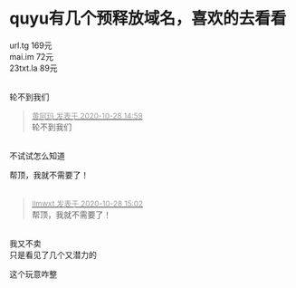 # quyu有几个预释放域名，喜欢的去看看


url.tg 169元<br />
mai.im 72元<br />
23txt.la 89元<br />
<br />


轮不到我们

<div class="quote"><blockquote><font size="2"><a href="https://www.hostloc.com/forum.php?mod=redirect&amp;goto=findpost&amp;pid=9364140&amp;ptid=759417" target="_blank"><font color="#999999">黄阿玛 发表于 2020-10-28 14:59</font></a></font><br />
轮不到我们</blockquote></div><br />
不试试怎么知道

帮顶，我就不需要了！<br />
<br />
<img src="static/image/smiley/default/lol.gif" smilieid="12" border="0" alt="" /><img src="static/image/smiley/default/lol.gif" smilieid="12" border="0" alt="" /><img src="static/image/smiley/default/lol.gif" smilieid="12" border="0" alt="" />

<div class="quote"><blockquote><font size="2"><a href="https://www.hostloc.com/forum.php?mod=redirect&amp;goto=findpost&amp;pid=9364156&amp;ptid=759417" target="_blank"><font color="#999999">llmwxt 发表于 2020-10-28 15:02</font></a></font><br />
帮顶，我就不需要了！</blockquote></div><br />
我又不卖<br />
只是看见了几个又潜力的

这个玩意咋整
